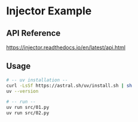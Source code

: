# Injector Example

## API Reference
https://injector.readthedocs.io/en/latest/api.html

## Usage

```bash
# -- uv installation --
curl -LsSf https://astral.sh/uv/install.sh | sh
uv --version

# -- run --
uv run src/01.py
uv run src/02.py
```
